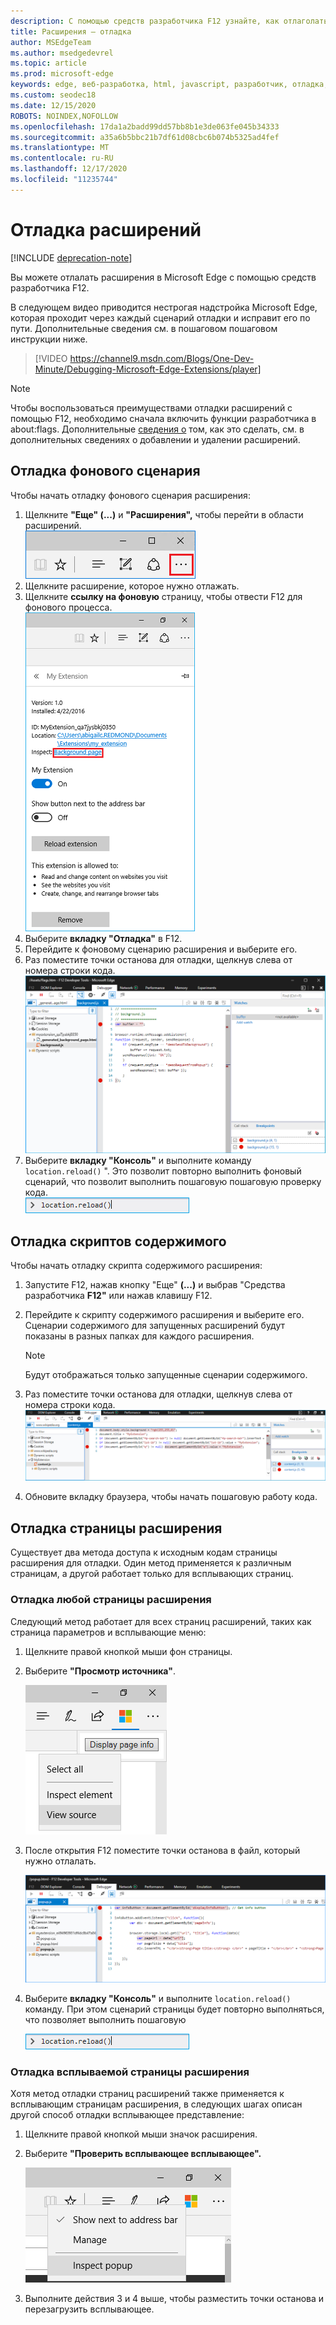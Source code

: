 ```yaml
---
description: С помощью средств разработчика F12 узнайте, как отлаголать фоновый сценарий расширения, скрипты содержимого и страницы расширений.
title: Расширения — отладка
author: MSEdgeTeam
ms.author: msedgedevrel
ms.topic: article
ms.prod: microsoft-edge
keywords: edge, веб-разработка, html, javascript, разработчик, отладка, отладка
ms.custom: seodec18
ms.date: 12/15/2020
ROBOTS: NOINDEX,NOFOLLOW
ms.openlocfilehash: 17da1a2badd99dd57bb8b1e3de063fe045b34333
ms.sourcegitcommit: a35a6b5bbc21b7df61d08cbc6b074b5325ad4fef
ms.translationtype: MT
ms.contentlocale: ru-RU
ms.lasthandoff: 12/17/2020
ms.locfileid: "11235744"
---
```

# Отладка расширений  

[!INCLUDE [deprecation-note](../includes/deprecation-note.md)]  

Вы можете отлалать расширения в Microsoft Edge с помощью средств разработчика F12.

В следующем видео приводится нестрогая надстройка Microsoft Edge, которая проходит через каждый сценарий отладки и исправит его по пути. Дополнительные сведения см. в пошаговом пошаговом инструкции ниже.

> [!VIDEO https://channel9.msdn.com/Blogs/One-Dev-Minute/Debugging-Microsoft-Edge-Extensions/player]


> [!NOTE]
> Чтобы воспользоваться преимуществами отладки расширений с помощью F12, необходимо сначала включить функции разработчика в about:flags. Дополнительные [сведения о](./adding-and-removing-extensions.md) том, как это сделать, см. в дополнительных сведениях о добавлении и удалении расширений.


## Отладка фонового сценария
Чтобы начать отладку фонового сценария расширения:

1. Щелкните **"Еще" (...)** и **"Расширения",** чтобы перейти в области расширений.  
 ![кнопка другие](./../media/morebutton.png)
2. Щелкните расширение, которое нужно отлажать.
3. Щелкните **ссылку на фоновую** страницу, чтобы отвести F12 для фонового процесса.  
 ![выбранное представление расширений параметров со ссылкой для проверки](./../media/debug-inspect.png)
4. Выберите **вкладку "Отладка"** в F12.
5. Перейдите к фоновому сценарию расширения и выберите его.
6. Раз поместите точки останова для отладки, щелкнув слева от номера строки кода.  
 ![Консоль f12, в которой показан фоновый сценарий с точками разрыва](./../media/debug-f12-background.png)
7. Выберите **вкладку "Консоль"** и выполните команду `location.reload()` ". Это позволит повторно выполнить фоновый сценарий, что позволит выполнить пошаговую пошаговую проверку кода.  
 ![консоль с введенной ссылкой location.reload](./../media/debug-f12-background-console.png)


## Отладка скриптов содержимого
Чтобы начать отладку скрипта содержимого расширения:

1. Запустите F12, нажав кнопку "Еще" **(...)** и выбрав "Средства разработчика **F12"** или нажав клавишу F12.
2. Перейдите к скрипту содержимого расширения и выберите его. Сценарии содержимого для запущенных расширений будут показаны в разных папках для каждого расширения.

    > [!NOTE]
    > Будут отображаться только запущенные сценарии содержимого.

3. Раз поместите точки останова для отладки, щелкнув слева от номера строки кода.  
 ![f12 с отладка скрипта контента](./../media/debug-content-f12.png)
4. Обновите вкладку браузера, чтобы начать пошаговую работу кода.




## Отладка страницы расширения

Существует два метода доступа к исходным кодам страницы расширения для отладки. Один метод применяется к различным страницам, а другой работает только для всплывающих страниц.

### Отладка любой страницы расширения
Следующий метод работает для всех страниц расширений, таких как страница параметров и всплывающие меню:


1. Щелкните правой кнопкой мыши фон страницы.
2. Выберите **"Просмотр источника"**.

   ![всплывающее отладка с помощью f12 — выберите](./../media/debug-popup-select.png)

3. После открытия F12 поместите точки останова в файл, который нужно отлалать.

   ![отладка всплывающих папок с помощью f12](./../media/debug-popup-f12.png)
4. Выберите **вкладку "Консоль"** и выполните `location.reload()` команду. При этом сценарий страницы будет повторно выполняться, что позволяет выполнить пошаговую  

   ![консоль с введенной ссылкой location.reload](./../media/debug-f12-background-console.png)

### Отладка всплываемой страницы расширения
Хотя метод отладки страниц расширений также применяется к всплывающим страницам расширения, в следующих шагах описан другой способ отладки всплывающее представление:

1. Щелкните правой кнопкой мыши значок расширения.
2. Выберите **"Проверить всплывающее всплывающее".**

   ![проверка всплывающее отлагивание](./../media/debug-popup-inspect.png)
3. Выполните действия 3 и 4 выше, чтобы разместить точки останова и перезагрузить всплывающее.
